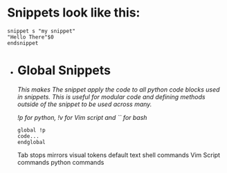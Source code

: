 # Snippets look like this:

```
snippet s "my snippet"
"Hello There"$0
endsnippet
```
- # Global Snippets
  
  _This makes The snippet apply the code to all python code blocks used_
  _in snippets. This is useful for modular code and defining methods_
  _outside of the snippet to be used across many._
  
  _!p for python, !v for Vim script and \`\` for bash_
  
  ```
  global !p
  code...
  endglobal
  ```
  
  Tab stops
  mirrors
  visual tokens
  default text
  shell commands
  Vim Script commands
  python commands